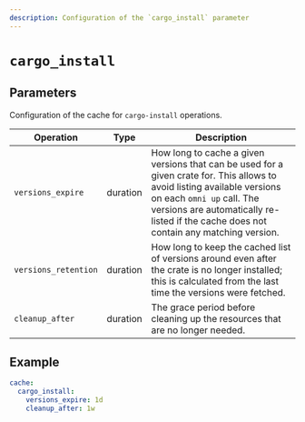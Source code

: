 ```yaml
---
description: Configuration of the `cargo_install` parameter
---
```


# `cargo_install`

## Parameters

Configuration of the cache for `cargo-install` operations.

| Operation | Type | Description                                                    |
|-----------|------|---------------------------------------------------------|
| `versions_expire` | duration | How long to cache a given versions that can be used for a given crate for. This allows to avoid listing available versions on each `omni up` call. The versions are automatically re-listed if the cache does not contain any matching version. |
| `versions_retention` | duration | How long to keep the cached list of versions around even after the crate is no longer installed; this is calculated from the last time the versions were fetched. |
| `cleanup_after` | duration | The grace period before cleaning up the resources that are no longer needed. |

## Example

```yaml
cache:
  cargo_install:
    versions_expire: 1d
    cleanup_after: 1w
```
